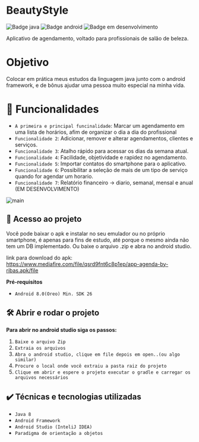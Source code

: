 # BeautyStyle

![Badge java](https://img.shields.io/badge/Java-ED8B00?style=for-the-badge&logo=java&logoColor=white)
![Badge android](https://img.shields.io/badge/Android-3DDC84?style=for-the-badge&logo=android&logoColor=white)
![Badge em desenvolvimento](https://img.shields.io/badge/status-em%20desenvolvimento-green)

Aplicativo de agendamento, voltado para profissionais de salão de beleza.
# Objetivo
Colocar em prática meus estudos da linguagem java junto com o android framework, e de bônus ajudar uma pessoa muito especial na minha vida.
# :hammer: Funcionalidades

- `A primeira e principal funcinalidade`:  Marcar um agendamento em uma lista de horários, afim de organizar o dia a dia do profissional
- `Funcionalidade 2`: Adicionar, remover e alterar agendamentos, clientes e serviços.
- `Funcionalidade 3`: Atalho rápido para acessar os dias da semana atual.
- `Funcionalidade 4`: Facilidade, objetividade e rapidez no agendamento.
- `Funcionalidade 5`: Importar contatos do smartphone para o aplicativo.
- `Funcionalidade 6`: Possibilitar a seleção de mais de um tipo de serviço quando for agendar um horario.
- `Funcionalidade 7`: Relatório financeiro -> diario, semanal, mensal e anual (EM DESENVOLVIMENTO)

![main](https://user-images.githubusercontent.com/96504657/147508350-41d6c2cf-1973-433b-94aa-00b3739a2938.png)

## 📁 Acesso ao projeto

Você pode baixar o apk e instalar no seu emulador ou no próprio smartphone, é apenas para fins de estudo, até porque o mesmo ainda não tem um DB implementado. Ou baixe o arquivo .zip e abra no android studio.

link para download do apk: https://www.mediafire.com/file/qsrd9fnt6c8p1ep/app-agenda-by-ribas.apk/file

**Pré-requisitos**
 
- `Android 8.0(Oreo) Min. SDK 26`

## 🛠️ Abrir e rodar o projeto

**Para abrir no android studio siga os passos:**

1. ``Baixe o arquivo Zip``
2. ``Extraia os arquivos``
3. ``Abra o android studio, clique em file depois em open..(ou algo similar)``
4. ``Procure o local onde você extraiu a pasta raiz do projeto``
5. ``Clique em abrir e espere o projeto executar o gradle e carregar os arquivos necessários``

## ✔️ Técnicas e tecnologias utilizadas

- ``Java 8``
- ``Android Framework``
- ``Android Studio (InteliJ IDEA)``
- ``Paradigma de orientação a objetos``

